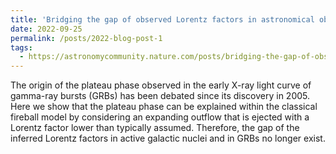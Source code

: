 ```yaml
---
title: 'Bridging the gap of observed Lorentz factors in astronomical objects'
date: 2022-09-25
permalink: /posts/2022-blog-post-1
tags:
  - https://astronomycommunity.nature.com/posts/bridging-the-gap-of-observed-lorentz-factors-in-astronomical-objects
---
```


The origin of the plateau phase observed in the early X-ray light curve of gamma-ray bursts (GRBs) has been debated since its discovery in 2005. Here we show that the plateau phase can be explained within the classical fireball model by considering an expanding outflow that is ejected with a Lorentz factor lower than typically assumed. Therefore, the gap of the inferred Lorentz factors in active galactic nuclei and in GRBs no longer exist.
